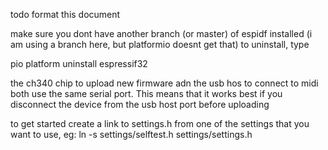 todo format this document

make sure you dont have another branch (or master) of espidf installed (i am using a branch here, but platformio doesnt get that)
to uninstall, type

pio platform uninstall espressif32

the ch340 chip to upload new firmware adn the usb hos to connect to midi both use the same serial port. This means that it works best if you disconnect the device from the usb host port before uploading

to get started create a link to settings.h from one of the settings that you want to use, eg:
ln -s settings/selftest.h settings/settings.h